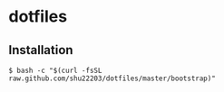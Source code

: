 # dotfiles
## Installation
```
$ bash -c "$(curl -fsSL raw.github.com/shu22203/dotfiles/master/bootstrap)"
```


